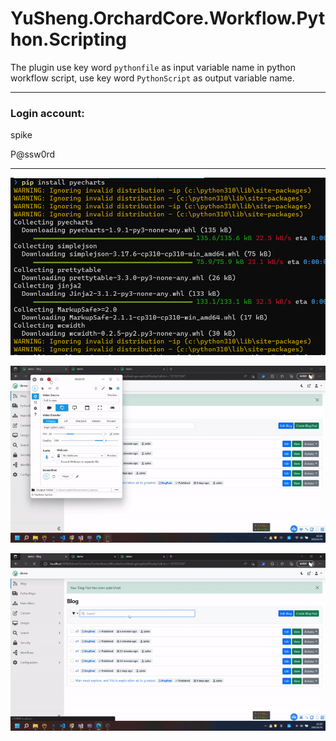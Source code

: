 # YuSheng.OrchardCore.Workflow.Python.Scripting

The plugin use key word `pythonfile` as input variable name in python workflow script, use key word `PythonScript` as output variable name.

---

### Login account:

spike

P@ssw0rd


---

![demo3](./demo3.png)

![demo1](./demo1.gif)

![demo2](./demo2.gif)

